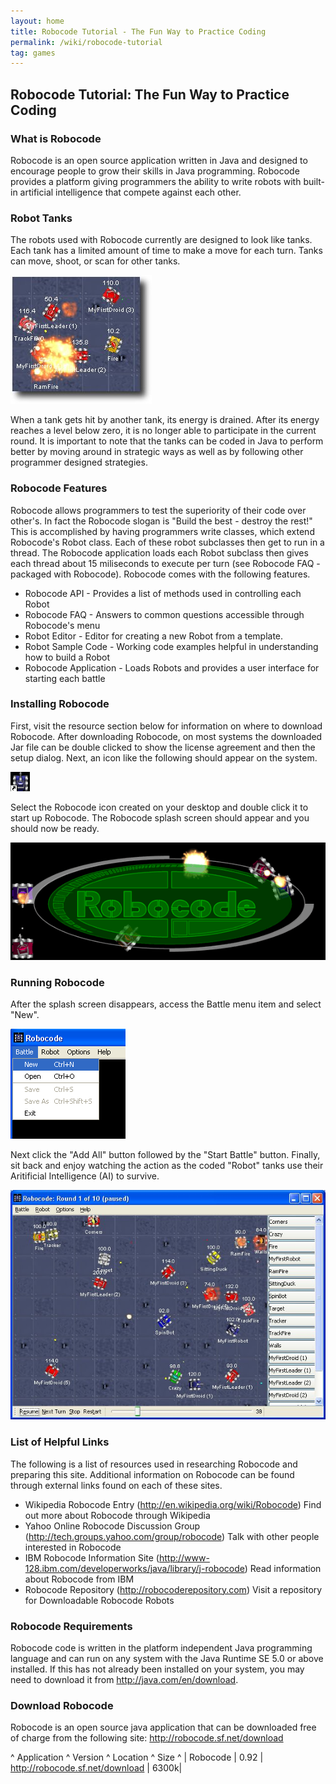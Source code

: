 ```yaml
---
layout: home
title: Robocode Tutorial - The Fun Way to Practice Coding
permalink: /wiki/robocode-tutorial
tag: games
---
```


## Robocode Tutorial: The Fun Way to Practice Coding

### What is Robocode
Robocode is an open source application written in Java and designed to encourage people to grow their skills in Java programming. Robocode provides a platform giving programmers the ability to write robots with built-in artificial intelligence that compete against each other.

### Robot Tanks
The robots used with Robocode currently are designed to look like tanks. Each tank has a limited amount of time to make a move for each turn. Tanks can move, shoot, or scan for other tanks.

![RoboCode Screenshot](/assets/images/robo-code-screen.jpg)

When a tank gets hit by another tank, its energy is drained. After its energy reaches a level below zero, it is no longer able to participate in the current round. It is important to note that the tanks can be coded in Java to perform better by moving around in strategic ways as well as by following other programmer designed strategies.

### Robocode Features
Robocode allows programmers to test the superiority of their code over other's. In fact the Robocode slogan is "Build the best - destroy the rest!" This is accomplished by having programmers write classes, which extend Robocode's Robot class. Each of these robot subclasses then get to run in a thread. The Robocode application loads each Robot subclass then gives each thread about 15 miliseconds to execute per turn (see Robocode FAQ - packaged with Robocode). Robocode comes with the following features.
  * Robocode API - Provides a list of methods used in controlling each Robot
  * Robocode FAQ - Answers to common questions accessible through Robocode's menu
  * Robot Editor - Editor for creating a new Robot from a template.
  * Robot Sample Code - Working code examples helpful in understanding how to build a Robot
  * Robocode Application - Loads Robots and provides a user interface for starting each battle

### Installing Robocode
First, visit the resource section below for information on where to download Robocode. After downloading Robocode, on most systems the downloaded Jar file can be double clicked to show the license agreement and then the setup dialog. Next, an icon like the following should appear on the system.

![RoboCode Icon](/assets/images/robo-code-icon.gif)

Select the Robocode icon created on your desktop and double click it to start up Robocode. The Robocode splash screen should appear and you should now be ready.

![Screen capture of Robocode Application](/assets/images/robo-code-title.gif)

### Running Robocode
After the splash screen disappears, access the Battle menu item and select "New".

![RoboCode Menu](/assets/images/robo-code-menu.gif)

Next click the "Add All" button followed by the "Start Battle" button. Finally, sit back and enjoy watching the action as the coded "Robot" tanks use their Aritificial Intelligence (AI) to survive.

![RoboCode Screenshot](/assets/images/robo-code-screenshot.jpg)

### List of Helpful Links
The following is a list of resources used in researching Robocode and preparing this site. Additional information on Robocode can be found through external links found on each of these sites.

  * Wikipedia Robocode Entry (http://en.wikipedia.org/wiki/Robocode)
      Find out more about Robocode through Wikipedia
  * Yahoo Online Robocode Discussion Group (http://tech.groups.yahoo.com/group/robocode) 
      Talk with other people interested in Robocode
  * IBM Robocode Information Site (http://www-128.ibm.com/developerworks/java/library/j-robocode) 
      Read information about Robocode from IBM
  * Robocode Repository (http://robocoderepository.com) 
      Visit a repository for Downloadable Robocode Robots
      
### Robocode Requirements
Robocode code is written in the platform independent Java programming language and can run on any system with the Java Runtime SE 5.0 or above installed. If this has not already been installed on your system, you may need to download it from http://java.com/en/download.

### Download Robocode
Robocode is an open source java application that can be downloaded free of charge from the following site: http://robocode.sf.net/download

^ Application    ^ Version       ^ Location          ^ Size        ^
| Robocode | 0.92 | http://robocode.sf.net/download | 6300k|